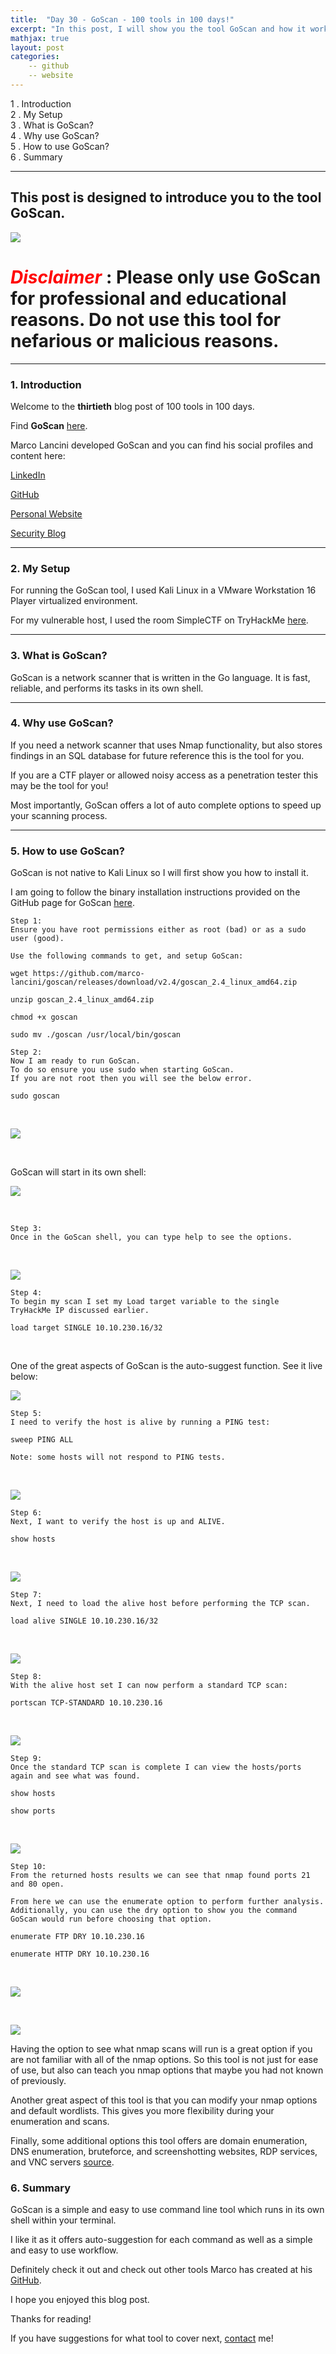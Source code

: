 ```yaml
---
title:  "Day 30 - GoScan - 100 tools in 100 days!"
excerpt: "In this post, I will show you the tool GoScan and how it works."
mathjax: true
layout: post
categories:
    -- github
    -- website
---
```


1 . Introduction
<br>
2 . My Setup
<br>
3 . What is GoScan?
<br>
4 . Why use GoScan?
<br>
5 . How to use GoScan?
<br>
6 . Summary

---

## This post is designed to introduce you to the tool GoScan.

![](https://raw.githubusercontent.com/marco-lancini/goscan/master/.github/goscan_logo.png)

# <span style="color:red">***Disclaimer***</span> : **Please only use GoScan for professional and educational reasons. Do not use this tool for nefarious or malicious reasons.**

---

### 1. **Introduction**

Welcome to the **thirtieth** blog post of 100 tools in 100 days.<br> 

Find **GoScan** [here](https://github.com/marco-lancini/goscan).

Marco Lancini developed GoScan and you can find his social profiles and content here:

[LinkedIn](https://www.linkedin.com/in/marcolancini/)

[GitHub](https://github.com/marco-lancini)

[Personal Website](https://www.marcolancini.it/)

[Security Blog](https://blog.marcolancini.it/)

---

### 2. **My Setup**

For running the GoScan tool, I used Kali Linux in a VMware Workstation 16 Player virtualized environment.

For my vulnerable host, I used the room SimpleCTF on TryHackMe [here](https://tryhackme.com/room/easyctf).

---

### 3. **What is GoScan?**

GoScan is a network scanner that is written in the Go language. It is fast, reliable, and performs its tasks in its own shell. 

---

### 4. **Why use GoScan?**

If you need a network scanner that uses Nmap functionality, but also stores findings in an SQL database for future reference this is the tool for you. 

If you are a CTF player or allowed noisy access as a penetration tester this may be the tool for you!

Most importantly, GoScan offers a lot of auto complete options to speed up your scanning process. 

---

### 5. **How to use GoScan?**

GoScan is not native to Kali Linux so I will first show you how to install it.

I am going to follow the binary installation instructions provided on the GitHub page for GoScan [here](https://github.com/marco-lancini/goscan#binary-installation-recommended).

    Step 1:
    Ensure you have root permissions either as root (bad) or as a sudo user (good).

    Use the following commands to get, and setup GoScan:

`wget https://github.com/marco-lancini/goscan/releases/download/v2.4/goscan_2.4_linux_amd64.zip`
<br>

`unzip goscan_2.4_linux_amd64.zip`
<br>

`chmod +x goscan`
<br>

`sudo mv ./goscan /usr/local/bin/goscan`
<br>

    Step 2:
    Now I am ready to run GoScan. 
    To do so ensure you use sudo when starting GoScan.
    If you are not root then you will see the below error.

    sudo goscan

<br>

![](https://raw.githubusercontent.com/matthewomccorkle/matthewomccorkle.github.io/master/_posts/assets/100%20tools/goscan/goscan1.PNG)

<br>

GoScan will start in its own shell:

![](https://raw.githubusercontent.com/matthewomccorkle/matthewomccorkle.github.io/master/_posts/assets/100%20tools/goscan/goscan2.PNG)

<br>


    Step 3:
    Once in the GoScan shell, you can type help to see the options.

<br>

![](https://raw.githubusercontent.com/matthewomccorkle/matthewomccorkle.github.io/master/_posts/assets/100%20tools/goscan/goscan3.PNG)

    Step 4:
    To begin my scan I set my Load target variable to the single 
    TryHackMe IP discussed earlier. 

    load target SINGLE 10.10.230.16/32

<br>

One of the great aspects of GoScan is the auto-suggest function. See it live below:

![](https://github.com/matthewomccorkle/matthewomccorkle.github.io/blob/master/_posts/assets/100%20tools/goscan/goscan.gif)

    Step 5:
    I need to verify the host is alive by running a PING test:

    sweep PING ALL

    Note: some hosts will not respond to PING tests.
<br>

![](https://raw.githubusercontent.com/matthewomccorkle/matthewomccorkle.github.io/master/_posts/assets/100%20tools/goscan/goscan11.PNG)


    Step 6:
    Next, I want to verify the host is up and ALIVE.

    show hosts

<br>

![](https://raw.githubusercontent.com/matthewomccorkle/matthewomccorkle.github.io/master/_posts/assets/100%20tools/goscan/goscan6.PNG)

    Step 7:
    Next, I need to load the alive host before performing the TCP scan.

    load alive SINGLE 10.10.230.16/32

<br>

![](https://raw.githubusercontent.com/matthewomccorkle/matthewomccorkle.github.io/master/_posts/assets/100%20tools/goscan/goscan7a.PNG)

    Step 8:
    With the alive host set I can now perform a standard TCP scan:

    portscan TCP-STANDARD 10.10.230.16

<br>

![](https://raw.githubusercontent.com/matthewomccorkle/matthewomccorkle.github.io/master/_posts/assets/100%20tools/goscan/goscan7.PNG)

    Step 9:
    Once the standard TCP scan is complete I can view the hosts/ports again and see what was found.

    show hosts

    show ports

<br>

![](https://raw.githubusercontent.com/matthewomccorkle/matthewomccorkle.github.io/master/_posts/assets/100%20tools/goscan/goscan8.PNG)

    Step 10:
    From the returned hosts results we can see that nmap found ports 21 and 80 open.

    From here we can use the enumerate option to perform further analysis.
    Additionally, you can use the dry option to show you the command GoScan would run before choosing that option.

    enumerate FTP DRY 10.10.230.16

    enumerate HTTP DRY 10.10.230.16

<br>

![](https://raw.githubusercontent.com/matthewomccorkle/matthewomccorkle.github.io/master/_posts/assets/100%20tools/goscan/goscan9.PNG)

<br>

![](https://raw.githubusercontent.com/matthewomccorkle/matthewomccorkle.github.io/master/_posts/assets/100%20tools/goscan/goscan10.PNG)


Having the option to see what nmap scans will run is a great option if you are not familiar with all of the nmap options. So this tool is not just for ease of use, but also can teach you nmap options that maybe you had not known of previously. 

Another great aspect of this tool is that you can modify your nmap options and default wordlists. This gives you more flexibility during your enumeration and scans. 

Finally, some additional options this tool offers are domain enumeration, DNS enumeration, bruteforce, and screenshotting websites, RDP services, and VNC servers [source](https://raw.githubusercontent.com/matthewomccorkle/matthewomccorkle.github.io/master/_posts/assets/100%20tools/goscan/goscan10.PNG).

### 6. **Summary**

GoScan is a simple and easy to use command line tool which runs in its own shell within your terminal.

I like it as it offers auto-suggestion for each command as well as a simple and easy to use workflow. 

Definitely check it out and check out other tools Marco has created at his [GitHub](https://github.com/marco-lancini).

I hope you enjoyed this blog post.

Thanks for reading!<br>

If you have suggestions for what tool to cover next, [contact](mailto:matthew.o.mccorkle@gmail.com) me!
